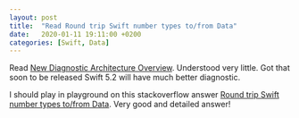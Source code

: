 ```yaml
---
layout: post
title:  "Read Round trip Swift number types to/from Data"
date:   2020-01-11 19:11:00 +0200
categories: [Swift, Data]
---
```

Read [New Diagnostic Architecture Overview](https://swift.org/blog/new-diagnostic-arch-overview/). Understood very little. Got that soon to be released Swift 5.2 will have much better diagnostic.

I should play in playground on this stackoverflow answer [Round trip Swift number types to/from Data](https://stackoverflow.com/a/38024025/942513). Very good and detailed answer!
